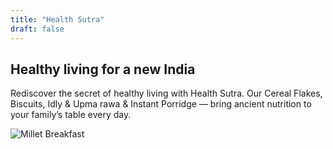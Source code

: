 ```yaml
---
title: "Health Sutra"
draft: false
---
```

## Healthy living for a new India
Rediscover the secret of healthy living with Health Sutra. Our Cereal Flakes, Biscuits, Idly & Upma rawa & Instant Porridge — bring ancient nutrition to your family’s table every day.

![Millet Breakfast](/images/HS_Logo.png)
